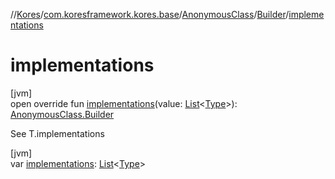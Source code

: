 //[Kores](../../../../index.md)/[com.koresframework.kores.base](../../index.md)/[AnonymousClass](../index.md)/[Builder](index.md)/[implementations](implementations.md)

# implementations

[jvm]\
open override fun [implementations](implementations.md)(value: [List](https://kotlinlang.org/api/latest/jvm/stdlib/kotlin.collections/-list/index.html)<[Type](https://docs.oracle.com/javase/8/docs/api/java/lang/reflect/Type.html)>): [AnonymousClass.Builder](index.md)

See T.implementations

[jvm]\
var [implementations](implementations.md): [List](https://kotlinlang.org/api/latest/jvm/stdlib/kotlin.collections/-list/index.html)<[Type](https://docs.oracle.com/javase/8/docs/api/java/lang/reflect/Type.html)>
